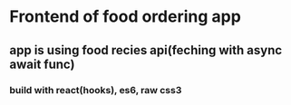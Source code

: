 # Frontend of food ordering app
## app is using food recies api(feching with async await func)
### build with react(hooks), es6, raw css3
